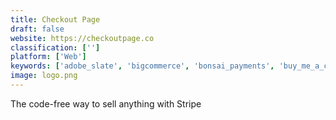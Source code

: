 ```yaml
---
title: Checkout Page
draft: false 
website: https://checkoutpage.co
classification: ['']
platform: ['Web']
keywords: ['adobe_slate', 'bigcommerce', 'bonsai_payments', 'buy_me_a_coffee', 'elliot', 'kajabi', 'leadpages_checkouts', 'magento', 'mollie_checkout', 'octane_ai_for_shopify', 'paypal', 'podia', 'responsive_checkout', 'salesforce_commerce_cloud', 'shopio', 'stripe', 'teachable', 'the_new_visa_checkout', 'zipsell']
image: logo.png
---
```

The code-free way to sell anything with Stripe